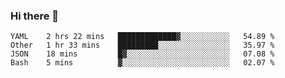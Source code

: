 ### Hi there 👋

<!--
**yeya24/yeya24** is a ✨ _special_ ✨ repository because its `README.md` (this file) appears on your GitHub profile.

Here are some ideas to get you started:

- 🔭 I’m currently working on ...
- 🌱 I’m currently learning ...
- 👯 I’m looking to collaborate on ...
- 🤔 I’m looking for help with ...
- 💬 Ask me about ...
- 📫 How to reach me: ...
- 😄 Pronouns: ...
- ⚡ Fun fact: ...
-->

<!--START_SECTION:waka-->
```text
YAML    2 hrs 22 mins   █████████████▓░░░░░░░░░░░   54.89 % 
Other   1 hr 33 mins    █████████░░░░░░░░░░░░░░░░   35.97 % 
JSON    18 mins         █▓░░░░░░░░░░░░░░░░░░░░░░░   07.08 % 
Bash    5 mins          ▓░░░░░░░░░░░░░░░░░░░░░░░░   02.07 % 
```
<!--END_SECTION:waka-->
